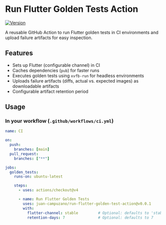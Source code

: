 # Run Flutter Golden Tests Action

[![Version](https://img.shields.io/badge/version-v0.0.1-blue)](https://github.com/juan-campuzano/run-flutter-golden-test-action/releases/tag/v0.0.1)

A reusable GitHub Action to run Flutter golden tests in CI environments and upload failure artifacts for easy inspection.

## Features

- Sets up Flutter (configurable channel) in CI
- Caches dependencies (`pub`) for faster runs
- Executes golden tests using `xvfb-run` for headless environments
- Uploads failure artifacts (diffs, actual vs. expected images) as downloadable artifacts
- Configurable artifact retention period

## Usage

### In your workflow (`.github/workflows/ci.yml`)

```yaml
name: CI

on:
  push:
    branches: [main]
  pull_request:
    branches: ["**"]

jobs:
  golden_tests:
    runs-on: ubuntu-latest

    steps:
      - uses: actions/checkout@v4

      - name: Run Flutter Golden Tests
        uses: juan-campuzano/run-flutter-golden-test-action@v0.0.1
        with:
          flutter-channel: stable         # Optional: defaults to 'stable'
          retention-days: 7               # Optional: defaults to 7
